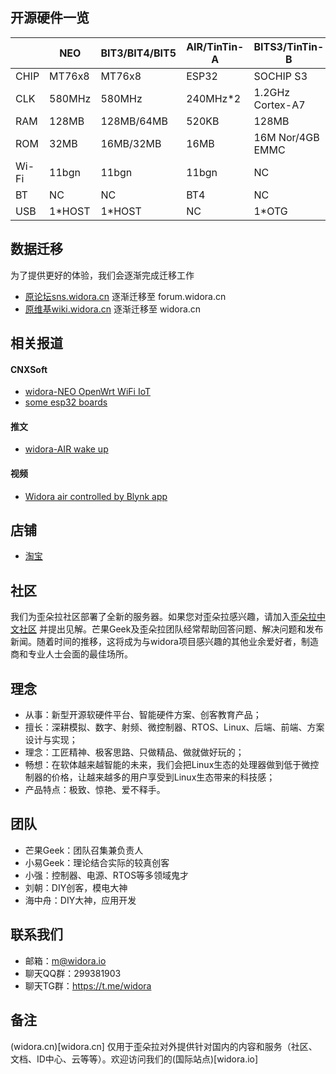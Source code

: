 ## 开源硬件一览

|  | NEO | BIT3/BIT4/BIT5 | AIR/TinTin-A | BITS3/TinTin-B |
| --- | --- | --- | --- | --- |
| CHIP | MT76x8 | MT76x8 | ESP32 | SOCHIP S3 |
| CLK | 580MHz | 580MHz | 240MHz*2 | 1.2GHz Cortex-A7 |
| RAM | 128MB | 128MB/64MB | 520KB | 128MB |
| ROM | 32MB | 16MB/32MB | 16MB | 16M Nor/4GB EMMC |
| Wi-Fi | 11bgn | 11bgn | 11bgn | NC |
| BT | NC | NC | BT4 | NC |
| USB | 1*HOST | 1*HOST | NC | 1*OTG |


## 数据迁移
为了提供更好的体验，我们会逐渐完成迁移工作

* [原论坛sns.widora.cn](http://sns.widora.cn) 逐渐迁移至 forum.widora.cn
* [原维基wiki.widora.cn](http://wiki.widora.cn) 逐渐迁移至 widora.cn


## 相关报道
#### CNXSoft
* [widora-NEO OpenWrt WiFi IoT](https://www.cnx-software.com/2016/09/14/widora-neo-openwrt-wifi-iot-audio-board-is-based-on-mediatek-mt7688-soc-wm8960-audio-dac/)
* [some esp32 boards](https://www.cnx-software.com/2016/09/24/some-esp32-development-boards-to-look-out-for-nodemcu-widora-air-nano32-noduino-quantum-and-wemos/)
#### 推文
* [widora-AIR wake up](https://twitter.com/moononournation/status/1037544330049671169)
#### 视频
* [Widora air controlled by Blynk app](https://www.youtube.com/watch?v=kiuTkfOQvTw&feature=youtu.be)


## 店铺
  * [淘宝](https://widora.taobao.com)

## 社区
我们为歪朵拉社区部署了全新的服务器。如果您对歪朵拉感兴趣，请加入[歪朵拉中文社区](http://forum.widora.cn) 并提出见解。芒果Geek及歪朵拉团队经常帮助回答问题、解决问题和发布新闻。随着时间的推移，这将成为与widora项目感兴趣的其他业余爱好者，制造商和专业人士会面的最佳场所。

## 理念
- 从事：新型开源软硬件平台、智能硬件方案、创客教育产品；
- 擅长：深耕模拟、数字、射频、微控制器、RTOS、Linux、后端、前端、方案设计与实现；
- 理念：工匠精神、极客思路、只做精品、做就做好玩的；
- 畅想：在软体越来越智能的未来，我们会把Linux生态的处理器做到低于微控制器的价格，让越来越多的用户享受到Linux生态带来的科技感；
- 产品特点：极致、惊艳、爱不释手。

## 团队
- 芒果Geek：团队召集兼负责人
- 小易Geek：理论结合实际的较真创客
- 小强：控制器、电源、RTOS等多领域鬼才
- 刘朝：DIY创客，模电大神
- 海中舟：DIY大神，应用开发

## 联系我们
  * 邮箱：m@widora.io
  * 聊天QQ群：299381903
  * 聊天TG群：https://t.me/widora
  
## 备注
(widora.cn)[widora.cn] 仅用于歪朵拉对外提供针对国内的内容和服务（社区、文档、ID中心、云等等）。欢迎访问我们的(国际站点)[widora.io] 
